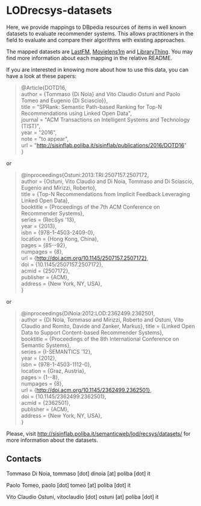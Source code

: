 LODrecsys-datasets
==================

Here, we provide mappings to DBpedia resources of items in well known datasets to evaluate recommender systems. This allows practitioners in the field to evaluate and compare their algorithms with existing approaches. 

The mapped datasets are [LastFM](LastFM/), [Movielens1m](Movielens1M/) and [LibraryThing](LibraryThing/).
You may find more information about each mapping in the relative README.

If you are interested in knowing more about how to use this data, you can have a look at these papers: 

> @Article{DOTD16,   
>  author = {Tommaso {Di Noia} and Vito Claudio Ostuni and Paolo Tomeo and Eugenio {Di Sciascio}},   
>  title = "SPRank: Semantic Path-based Ranking for Top-N Recommendations using Linked Open Data",   
>  journal = "ACM Transactions on Intelligent Systems and Technology (TIST)",   
>  year = "2016",   
>  note = "to appear",   
>  url = "http://sisinflab.poliba.it/sisinflab/publications/2016/DOTD16"   
> } 

or 

> @inproceedings{Ostuni:2013:TRI:2507157.2507172,  
> author = {Ostuni, Vito Claudio and Di Noia, Tommaso and Di Sciascio, Eugenio and Mirizzi, Roberto},  
> title = {Top-N Recommendations from Implicit Feedback Leveraging Linked Open Data},  
> booktitle = {Proceedings of the 7th ACM Conference on Recommender Systems},  
> series = {RecSys '13},  
> year = {2013},  
> isbn = {978-1-4503-2409-0},  
> location = {Hong Kong, China},  
> pages = {85--92},  
> numpages = {8},  
> url = {http://doi.acm.org/10.1145/2507157.2507172},  
> doi = {10.1145/2507157.2507172},  
> acmid = {2507172},  
> publisher = {ACM},  
> address = {New York, NY, USA},  
>} 

or 

> @inproceedings{DiNoia:2012:LOD:2362499.2362501,  
>    author = {Di Noia, Tommaso and Mirizzi, Roberto and Ostuni, Vito Claudio and Romito, Davide and Zanker, Markus}, 
>    title = {Linked Open Data to Support Content-based Recommender Systems},  
>    booktitle = {Proceedings of the 8th International Conference on Semantic Systems},  
>    series = {I-SEMANTICS '12},  
>    year = {2012},   
>    isbn = {978-1-4503-1112-0},  
>    location = {Graz, Austria},  
>    pages = {1--8},  
>    numpages = {8},  
>    url = {http://doi.acm.org/10.1145/2362499.2362501},  
>    doi = {10.1145/2362499.2362501},  
>    acmid = {2362501},  
>    publisher = {ACM},  
>    address = {New York, NY, USA},  
>  } 


Please, visit http://sisinflab.poliba.it/semanticweb/lod/recsys/datasets/ for more information about the datasets.

Contacts
-------

   Tommaso Di Noia, tommaso [dot] dinoia [at] poliba [dot] it  
   
   Paolo Tomeo, paolo [dot] tomeo [at] poliba [dot] it 
   
   Vito Claudio Ostuni, vitoclaudio [dot] ostuni [at] poliba [dot] it  
